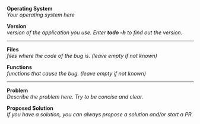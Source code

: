 __Operating System__  
*Your operating system here*

__Version__  
*version of the application you use. Enter __todo -h__ to find out the version.*

---

__Files__  
*files where the code of the bug is. (leave empty if not known)*

__Functions__  
*functions that cause the bug. (leave empty if not known)*

---

__Problem__  
*Describe the problem here. Try to be concise and clear.* 

__Proposed Solution__  
*If you have a solution, you can always propose a solution and/or start a PR.*
